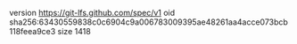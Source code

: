 version https://git-lfs.github.com/spec/v1
oid sha256:63430559838c0c6904c9a006783009395ae48261aa4acce073bcb118feea9ce3
size 1418
